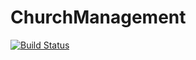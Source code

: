 # ChurchManagement

[![Build Status](https://dev.azure.com/hazeez/ChurchManagement/_apis/build/status/Az6bcn.ChurchManagement?branchName=main)](https://dev.azure.com/hazeez/ChurchManagement/_build/latest?definitionId=20&branchName=main)
